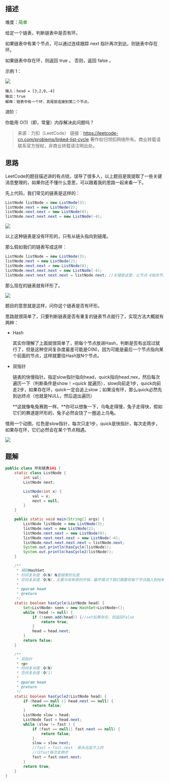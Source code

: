 ## 描述

难度：<span style="color:green">简单</span>

给定一个链表，判断链表中是否有环。

如果链表中有某个节点，可以通过连续跟踪 next 指针再次到达，则链表中存在环。 

如果链表中存在环，则返回 true 。 否则，返回 false 。

 

示例 1：

![](https://assets.leetcode-cn.com/aliyun-lc-upload/uploads/2018/12/07/circularlinkedlist.png)

```
输入：head = [3,2,0,-4]
输出：true
解释：链表中有一个环，其尾部连接到第二个节点。
```



进阶：

你能用 O(1)（即，常量）内存解决此问题吗？

> 来源：力扣（LeetCode）
> 链接：https://leetcode-cn.com/problems/linked-list-cycle
> 著作权归领扣网络所有。商业转载请联系官方授权，非商业转载请注明出处。

## 思路

LeetCode的题目描述讲的有点绕，误导了很多人，以上题目是我提取了一些关键消息整理的，如果你还不懂什么意思，可以跟着我的思路一起来看一下。

先上代码，我们常见的链表是这样的：

```java
ListNode listNode = new ListNode(3);
listNode.next = new ListNode(2);
listNode.next.next = new ListNode(0);
listNode.next.next.next = new ListNode(-4);
```

![](https://cdn.jsdelivr.net/gh/DogerRain/image@main/img-20210401/circularlinkedlist-1.png)

以上这种链表是没有环形的，只有从链头指向到链尾。

那么假如我们的链表写成这样：

```java
ListNode listNode = new ListNode(3);
listNode.next = new ListNode(2);
listNode.next.next = new ListNode(0);
listNode.next.next.next = new ListNode(-4);
listNode.next.next.next.next = listNode.next; //关键是这里，让节点-4指向节点2
```

那么现在的链表就有环形了。

![](https://assets.leetcode-cn.com/aliyun-lc-upload/uploads/2018/12/07/circularlinkedlist.png)

题目的意思就是这样，问你这个链表是否有环形。



思路就很简单了，只要判断链表是否有重复的链表节点就行了，实现方法大概就有两种：

- Hash

  其实你理解了上面就很简单了，把每个节点放进Hash，判断是否有出现过就行了，但是这种空间复杂度最差可能是O(N)，因为可能是最后一个节点指向某个前面的节点，这样就要往Hash放N个节点。

- 双指针

  链表的快慢指针。指定slow指针指向head，quick指向head.nex，然后每次遍历一下（判断条件是show！=quick 就遍历），slow向前走1步，quick向前走2步，如果存在环，quick一定会追上slow；如果没有环，那么quick必然先到达终点（也就是NULL，然后退出遍历）

  **这就像龟兔赛跑一样。**你可以想象一下，乌龟走得慢，兔子走得快，假如它们的赛道是环形的，兔子必然会饶了一圈追上乌龟。

借用一个动图，红色是slow指针，每次只走1步，quick是快指针，每次走两步，如果存在环，它们必然会在某个节点相遇。

![](https://pic.leetcode-cn.com/d1ac82780e5189d7d58406504c3b7b56c35165997bfbb4c325677af92ee2d483.gif)

## 题解

 

```java
public class 环形链表141 {
    static class ListNode {
        int val;
        ListNode next;

        ListNode(int x) {
            val = x;
            next = null;
        }
    }

    public static void main(String[] args) {
        ListNode listNode = new ListNode(3);
        listNode.next = new ListNode(2);
        listNode.next.next = new ListNode(0);
        listNode.next.next.next = new ListNode(-4);
        listNode.next.next.next.next = listNode.next;
        System.out.println(hasCycle(listNode));
        System.out.println(hasCycle2(listNode));
    }

    /**
     * 辅助HashSet
     * 时间复杂度：O(N) N是链表的长度
     * 空间复杂度：O(N)，主要为哈希表的开销，最坏情况下我们需要将每个节点插入到哈希表中一次。
     *
     * @param head
     * @return
     */
    static boolean hasCycle(ListNode head) {
        Set<ListNode> seen = new HashSet<ListNode>();
        while (head != null) {
            if (!seen.add(head)) {//set如果存在，则返回false
                return true;
            }
            head = head.next;
        }
        return false;
    }

    /**
     * 双指针
     * <p>
     * 时间复杂度：O(N)
     * 空间复杂度：O(1)
     *
     * @param head
     * @return
     */
    static boolean hasCycle2(ListNode head) {
        if (head == null || head.next == null) {
            return false;
        }
        ListNode slow = head;
        ListNode fast = head.next;
        while (slow != fast ) {
            if (fast == null|| fast.next == null) {
                return false;
            }
            slow = slow.next;
            //fast = fast.next  是永远追不上的
            //让fast每次走两步
            fast = fast.next.next;
        }
        return true;
    }
}
```

